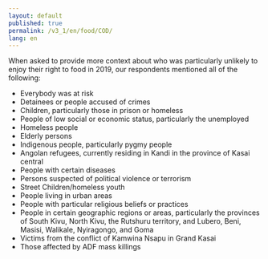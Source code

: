 ```yaml
---
layout: default
published: true
permalink: /v3_1/en/food/COD/
lang: en
---
```

When asked to provide more context about who was particularly unlikely to enjoy their right to food in 2019, our respondents mentioned all of the following:

-	Everybody was at risk
-	Detainees or people accused of crimes
-	Children, particularly those in prison or homeless
-	People of low social or economic status, particularly the unemployed
-	Homeless people
-	Elderly persons
-	Indigenous people, particularly pygmy people 
-	Angolan refugees, currently residing in Kandi in the province of Kasai central
-	People with certain diseases
-	Persons suspected of political violence or terrorism
-	Street Children/homeless youth
-	People living in urban areas
-	People with particular religious beliefs or practices
-	People in certain geographic regions or areas, particularly the provinces of South Kivu, North Kivu, the Rutshuru territory, and Lubero, Beni, Masisi, Walikale, Nyiragongo, and Goma
-	Victims from the conflict of Kamwina Nsapu in Grand Kasai
-	Those affected by ADF mass killings
